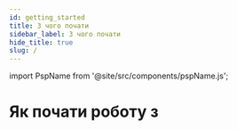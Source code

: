 ```yaml
---
id: getting_started
title: З чого почати
sidebar_label: З чого почати
hide_title: true
slug: /
---
```


import PspName from '@site/src/components/pspName.js';

# Як почати роботу з <PspName />
